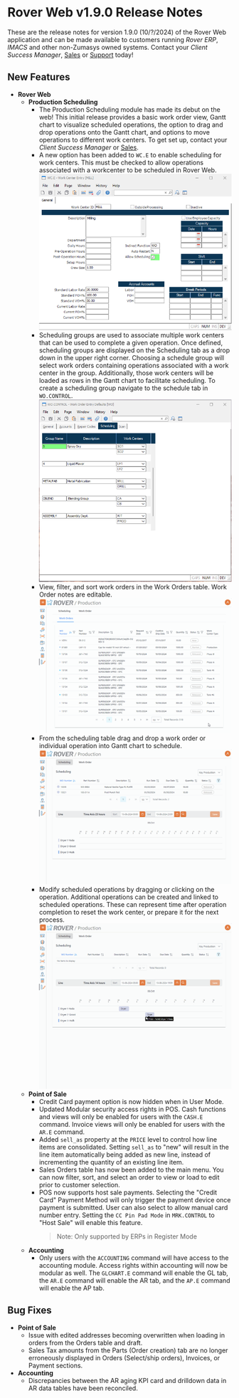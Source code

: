 # Rover Web v1.9.0 Release Notes

<badge text= "Version 1.9.0" vertical="middle" />

<PageHeader />

These are the release notes for version 1.9.0 (10/?/2024) of the Rover Web application and can be made available to customers running _Rover ERP_, _IMACS_ and other non-Zumasys owned systems. Contact your _Client Success Manager_, [Sales](mailto:sales@zumasys.com?subject=Rover%20Web%20v1.9.0) or [Support](mailto:help@zumasys.com?subject=Rover%20Web%20v1.9.0) today!

## New Features

- **Rover Web**
  - **Production Scheduling**
    - The Production Scheduling module has made its debut on the web! This initial release provides a basic work order view, Gantt chart to visualize scheduled operations, the option to drag and drop operations onto the Gantt chart, and options to move operations to different work centers. To get set up, contact your _Client Success Manager_ or [Sales](mailto:sales@zumasys.com?subject=Rover%20Web%20Production%20PScheduling).
    - A new option has been added to `WC.E` to enable scheduling for work centers.  This must be checked to allow operations associated with a workcenter to be scheduled in Rover Web.
    ![WC.E](./work-center-form.png)
    - Scheduling groups are used to associate multiple work centers that can be used to complete a given operation.  Once defined, scheduling groups are displayed on the Scheduling tab as a drop down in the upper right corner.  Choosing a schedule group will select work orders containing operations associated with a work center in the group.  Additionally, those work centers will be loaded as rows in the Gantt chart to facilitate scheduling.  To create a scheduling group navigate to the schedule tab in `WO.CONTROL`.
    ![WO.CONTROL](./wo-control-scheduling.png)
    - View, filter, and sort work orders in the Work Orders table.  Work Order notes are editable.
    ![Work Orders Table](./production-scheduling-work-orders.gif)
    - From the scheduling table drag and drop a work order or individual operation into Gantt chart to schedule.
    ![Scheduling Operations](./production-scheduling-drag-and-drop.gif)
    - Modify scheduled operations by dragging or clicking on the operation.  Additional operations can be created and linked to scheduled operations.  These can represent time after operation completion to reset the work center, or prepare it for the next process.
    ![Edit Scheduled Operations](./production-scheduling-adjusting-operations.gif)
  - **Point of Sale**
    - Credit Card payment option is now hidden when in User Mode.
    - Updated Modular security access rights in POS. Cash functions and views will only be enabled for users with the `CASH.E` command. Invoice views will only be enabled for users with the `AR.E` command.  
    - Added `sell_as` property at the `PRICE` level to control how line items are consolidated. Setting `sell_as` to "new" will result in the line item automatically being added as new line, instead of incrementing the quantity of an existing line item.
    - Sales Orders table has now been added to the main menu. You can now filter, sort, and select an order to view or load to edit prior to customer selection.
    - POS now supports host sale payments. Selecting the "Credit Card" Payment Method will only trigger the payment device once payment is submitted. User can also select to allow manual card number entry. Setting the `CC Pin Pad Mode` in `MRK.CONTROL` to "Host Sale" will enable this feature. 
      > Note: Only supported by ERPs in Register Mode
  - **Accounting**
    - Only users with the `ACCOUNTING` command will have access to the accounting module. Access rights within accounting will now be modular as well. The `GLCHART.E` command will enable the GL tab, the `AR.E` command will enable the AR tab, and the `AP.E` command will enable the AP tab.

## Bug Fixes
  - **Point of Sale**
    - Issue with edited addresses becoming overwritten when loading in orders from the Orders table and draft.
    - Sales Tax amounts from the Parts (Order creation) tab are no longer erroneously displayed in Orders (Select/ship orders), Invoices, or Payment sections.
  - **Accounting**
    - Discrepancies between the AR aging KPI card and drilldown data in AR data tables have been reconciled. 
<PageFooter />
